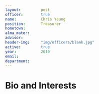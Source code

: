 ```yaml
---
layout:     	post
officer: 		true
name:      		Chris Yeung
position: 		Treasurer
hometown:		
alma_mater: 	
advisor: 		
header-img: 	"img/officers/blank.jpg"
active: 		true
year:  			2019
email: 			
department: 	
---
```


# Bio and Interests

 